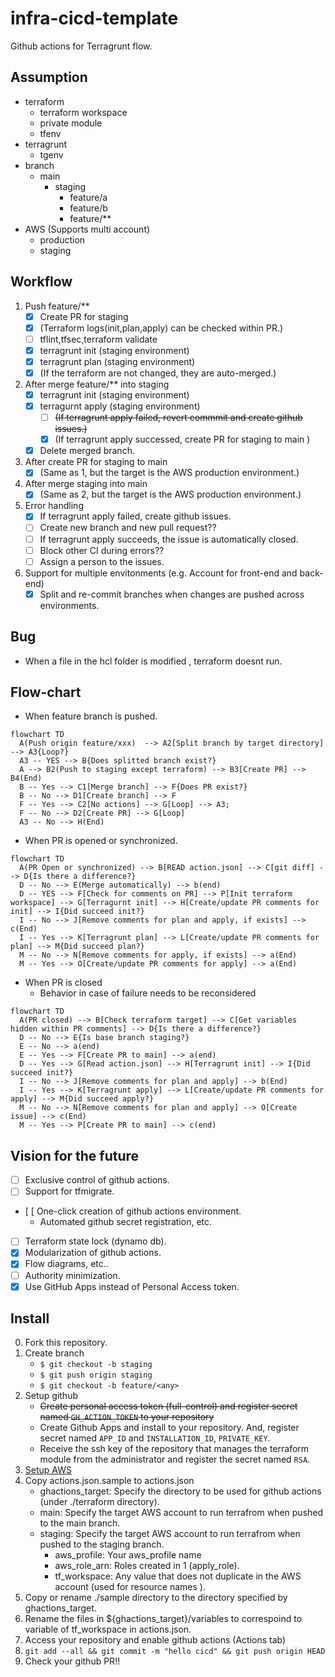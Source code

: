 # infra-cicd-template
Github actions for Terragrunt flow. 

## Assumption
- terraform
  - terraform workspace
  - private module
  - tfenv
- terragrunt
  - tgenv
- branch
  - main
    - staging
      - feature/a
      - feature/b
      - feature/**
- AWS (Supports multi account)
  - production 
  - staging 

## Workflow
1. Push feature/**
    - [x] Create PR for staging
    - [x] (Terraform logs(init,plan,apply) can be checked within PR.)
    - [ ] tflint,tfsec,terraform validate
    - [x] terragrunt init (staging environment)
    - [x] terragrunt plan (staging environment)
    - [x] (If the terraform are not changed, they are auto-merged.)
2. After merge feature/** into staging
    - [x] terragrunt init (staging environment)
    - [x] terragurnt apply (staging environment)
      - [ ] ~~(If terragrunt apply failed, revert commmit and create github issues.)~~ 
      - [x] (If terragrunt apply successed, create PR for staging to main )
    - [x] Delete merged branch.
3. After create PR for staging to main
    - [x] (Same as 1, but the target is the AWS production environment.)
4. After merge staging into main
    - [x] (Same as 2, but the target is the AWS production environment.)
5. Error handling
    - [x] If terragrunt apply failed, create github issues.
    - [ ] Create new branch and new pull request??
    - [ ] If terragrunt apply succeeds, the issue is automatically closed.
    - [ ] Block other CI during errors??
    - [ ] Assign a person to the issues.
6. Support for multiple envitonments (e.g. Account for front-end and back-end)
    - [x] Split and re-commit branches when changes are pushed across environments.

## Bug
- When a file in the hcl folder is modified , terraform doesnt run.

## Flow-chart

- When feature branch is pushed.

```mermaid
flowchart TD
  A(Push origin feature/xxx)  --> A2[Split branch by target directory] --> A3{Loop?}
  A3 -- YES --> B{Does splitted branch exist?}
  A --> B2(Push to staging except terraform) --> B3[Create PR] --> B4(End)
  B -- Yes --> C1[Merge branch] --> F{Does PR exist?}
  B -- No --> D1[Create branch] --> F
  F -- Yes --> C2[No actions] --> G[Loop] --> A3;
  F -- No --> D2[Create PR] --> G[Loop]
  A3 -- No --> H(End)
```

- When PR is opened or synchronized.
```mermaid
flowchart TD
  A(PR Open or synchronized) --> B[READ action.json] --> C[git diff] --> D{Is there a difference?}
  D -- No --> E(Merge automatically) --> b(end)
  D -- YES --> F[Check for comments on PR] --> P[Init terraform workspace] --> G[Terragurnt init] --> H[Create/update PR comments for init] --> I{Did succeed init?}
  I -- No --> J[Remove comments for plan and apply, if exists] --> c(End)
  I -- Yes --> K[Terragrunt plan] --> L[Create/update PR comments for plan] --> M{Did succeed plan?}
  M -- No --> N[Remove comments for apply, if exists] --> a(End)
  M -- Yes --> O[Create/update PR comments for apply] --> a(End)
```

- When PR is closed
  - Behavior in case of failure needs to be reconsidered
```mermaid
flowchart TD
  A(PR closed) --> B[Check terraform target] --> C[Get variables hidden within PR comments] --> D{Is there a difference?}
  D -- No --> E{Is base branch staging?}
  E -- No --> a(end)
  E -- Yes --> F[Create PR to main] --> a(end)
  D -- Yes --> G[Read action.json] --> H[Terragrunt init] --> I{Did succeed init?}
  I -- No --> J[Remove comments for plan and apply] --> b(End)
  I -- Yes --> K[Terragrunt apply] --> L[Create/update PR comments for apply] --> M{Did succeed apply?}
  M -- No --> N[Remove comments for plan and apply] --> O[Create issue] --> c(End)
  M -- Yes --> P[Create PR to main] --> c(end)
```

## Vision for the future
- [ ] Exclusive control of github actions.
- [ ] Support for tfmigrate.
- [ [ One-click creation of github actions environment.
  - Automated github secret registration, etc.
- [ ] Terraform state lock (dynamo db).
- [x] Modularization of github actions.
- [x] Flow diagrams, etc..
- [ ] Authority minimization.
- [x] Use GitHub Apps instead of Personal Access token.

## Install
0. Fork this repository.
1. Create branch
    - `$ git checkout -b staging`
    - `$ git push origin staging`
    - `$ git checkout -b feature/<any>`
2. Setup github
    - ~~Create personal access token (full-control) and register secret named `GH_ACTION_TOKEN` to your repository~~
    - Create Github Apps and install to your repository. And, register secret named `APP_ID` and `INSTALLATION_ID`, `PRIVATE_KEY`.
    - Receive the ssh key of the repository that manages the terraform module from the administrator and register the secret named `RSA`.
3. [Setup AWS](./aws/init)
4. Copy actions.json.sample to actions.json
    - ghactions_target: Specify the directory to be used for github actions (under ./terraform directory).
    - main: Specify the target AWS account to run terrafrom when pushed to the main branch.
    - staging: Specify the target AWS account to run terrafrom when pushed to the staging branch.
      - aws_profile: Your aws_profile name
      - aws_role_arn: Roles created in 1 (apply_role).
      - tf_workspace: Any value that does not duplicate in the AWS account (used for resource names ).
5. Copy or rename ./sample directory to the directory specified by ghactions_target.
6. Rename the files in ${ghactions_target}/variables to correspoind to variable of tf_workspace in actions.json.
7. Access your repository and enable github actions (Actions tab)
8. `git add --all && git commit -m "hello cicd" && git push origin HEAD`
9. Check your github PR!!

